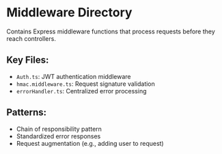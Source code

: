 # Middleware Directory

Contains Express middleware functions that process requests before they reach controllers.

## Key Files:
- `Auth.ts`: JWT authentication middleware
- `hmac.middleware.ts`: Request signature validation
- `errorHandler.ts`: Centralized error processing

## Patterns:
- Chain of responsibility pattern
- Standardized error responses
- Request augmentation (e.g., adding user to request)
